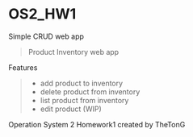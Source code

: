 # OS2_HW1

Simple CRUD web app
> Product Inventory web app

Features
> - add product to inventory
> - delete product from inventory
> - list product from inventory
> - edit product (WIP)

Operation System 2 Homework1
created by TheTonG
